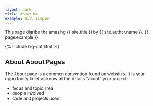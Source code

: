 ```yaml
---
layout: dark
title: About Me
example: Will Simpson
---
```


This page digribe the amazing {{ site.title }} by {{ site.author.name }}. {{ page.example }}

{% include big-cat,html %}

## About About Pages

The About page is a common convention found on websites.
It is your opportunity to let us know all the details "about" your project:

- focus and topic area
- people involved
- code and projects used

